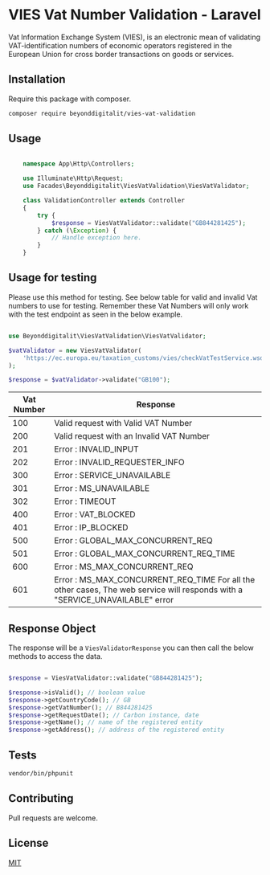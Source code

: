 # VIES Vat Number Validation - Laravel

Vat Information Exchange System (VIES), is an electronic mean of validating VAT-identification numbers of economic operators registered in the European Union for cross border transactions on goods or services.

## Installation

Require this package with composer.

```bash
composer require beyonddigitalit/vies-vat-validation
```

## Usage

```php

    namespace App\Http\Controllers;

    use Illuminate\Http\Request;
    use Facades\Beyonddigitalit\ViesVatValidation\ViesVatValidator;

    class ValidationController extends Controller
    {
        try {
            $response = ViesVatValidator::validate("GB844281425");
        } catch (\Exception) {
            // Handle exception here.
        }
    }

```

## Usage for testing

Please use this method for testing. See below table for valid and invalid
Vat numbers to use for testing. Remember these Vat Numbers will only
work with the test endpoint as seen in the below example.

```php

use Beyonddigitalit\ViesVatValidation\ViesVatValidator;

$vatValidator = new ViesVatValidator(
    'https://ec.europa.eu/taxation_customs/vies/checkVatTestService.wsdl'
);

$response = $vatValidator->validate("GB100");

```

Vat Number | Response
-------- | --------
100 | Valid request with Valid VAT Number 
200 | Valid request with an Invalid VAT Number 
201 | Error : INVALID_INPUT 
202 | Error : INVALID_REQUESTER_INFO 
300 | Error : SERVICE_UNAVAILABLE 
301 | Error : MS_UNAVAILABLE 
302 | Error : TIMEOUT 
400 | Error : VAT_BLOCKED 
401 | Error : IP_BLOCKED 
500 | Error : GLOBAL_MAX_CONCURRENT_REQ 
501 | Error : GLOBAL_MAX_CONCURRENT_REQ_TIME 
600 | Error : MS_MAX_CONCURRENT_REQ 
601 | Error : MS_MAX_CONCURRENT_REQ_TIME For all the other cases, The web service will responds with a "SERVICE_UNAVAILABLE" error

## Response Object

The response will be a  ``` ViesValidatorResponse ``` you can then call the
below methods to access the data.

```php

$response = ViesVatValidator::validate("GB844281425");

$response->isValid(); // boolean value
$response->getCountryCode(); // GB
$response->getVatNumber(); // B844281425
$response->getRequestDate(); // Carbon instance, date
$response->getName(); // name of the registered entity
$response->getAddress(); // address of the registered entity

```

## Tests

```bash
vendor/bin/phpunit 
```

## Contributing
Pull requests are welcome.

## License
[MIT](https://choosealicense.com/licenses/mit/)
